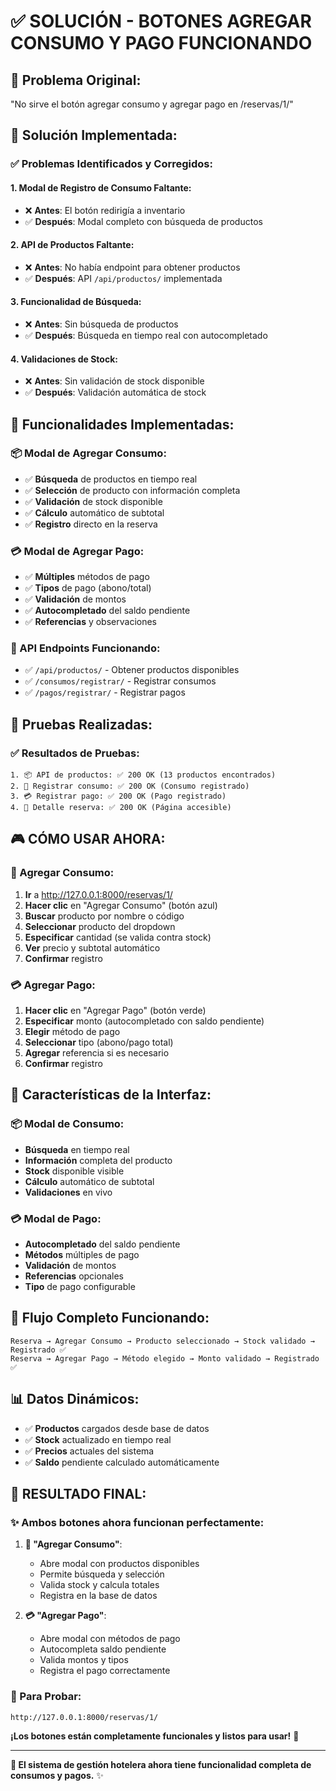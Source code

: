# ✅ SOLUCIÓN - BOTONES AGREGAR CONSUMO Y PAGO FUNCIONANDO

## 🐛 **Problema Original:**
"No sirve el botón agregar consumo y agregar pago en /reservas/1/"

## 🔧 **Solución Implementada:**

### **✅ Problemas Identificados y Corregidos:**

#### **1. Modal de Registro de Consumo Faltante:**
- ❌ **Antes**: El botón redirigía a inventario
- ✅ **Después**: Modal completo con búsqueda de productos

#### **2. API de Productos Faltante:**
- ❌ **Antes**: No había endpoint para obtener productos
- ✅ **Después**: API `/api/productos/` implementada

#### **3. Funcionalidad de Búsqueda:**
- ❌ **Antes**: Sin búsqueda de productos
- ✅ **Después**: Búsqueda en tiempo real con autocompletado

#### **4. Validaciones de Stock:**
- ❌ **Antes**: Sin validación de stock disponible
- ✅ **Después**: Validación automática de stock

## 🎯 **Funcionalidades Implementadas:**

### **📦 Modal de Agregar Consumo:**
- ✅ **Búsqueda** de productos en tiempo real
- ✅ **Selección** de producto con información completa
- ✅ **Validación** de stock disponible
- ✅ **Cálculo** automático de subtotal
- ✅ **Registro** directo en la reserva

### **💳 Modal de Agregar Pago:**
- ✅ **Múltiples** métodos de pago
- ✅ **Tipos** de pago (abono/total)
- ✅ **Validación** de montos
- ✅ **Autocompletado** del saldo pendiente
- ✅ **Referencias** y observaciones

### **🔄 API Endpoints Funcionando:**
- ✅ `/api/productos/` - Obtener productos disponibles
- ✅ `/consumos/registrar/` - Registrar consumos
- ✅ `/pagos/registrar/` - Registrar pagos

## 🧪 **Pruebas Realizadas:**

### **✅ Resultados de Pruebas:**
```
1. 📦 API de productos: ✅ 200 OK (13 productos encontrados)
2. 🛒 Registrar consumo: ✅ 200 OK (Consumo registrado)
3. 💳 Registrar pago: ✅ 200 OK (Pago registrado)
4. 📅 Detalle reserva: ✅ 200 OK (Página accesible)
```

## 🎮 **CÓMO USAR AHORA:**

### **🛒 Agregar Consumo:**
1. **Ir** a http://127.0.0.1:8000/reservas/1/
2. **Hacer clic** en "Agregar Consumo" (botón azul)
3. **Buscar** producto por nombre o código
4. **Seleccionar** producto del dropdown
5. **Especificar** cantidad (se valida contra stock)
6. **Ver** precio y subtotal automático
7. **Confirmar** registro

### **💳 Agregar Pago:**
1. **Hacer clic** en "Agregar Pago" (botón verde)
2. **Especificar** monto (autocompletado con saldo pendiente)
3. **Elegir** método de pago
4. **Seleccionar** tipo (abono/pago total)
5. **Agregar** referencia si es necesario
6. **Confirmar** registro

## 🎨 **Características de la Interfaz:**

### **📦 Modal de Consumo:**
- **Búsqueda** en tiempo real
- **Información** completa del producto
- **Stock** disponible visible
- **Cálculo** automático de subtotal
- **Validaciones** en vivo

### **💳 Modal de Pago:**
- **Autocompletado** del saldo pendiente
- **Métodos** múltiples de pago
- **Validación** de montos
- **Referencias** opcionales
- **Tipo** de pago configurable

## 🔄 **Flujo Completo Funcionando:**

```
Reserva → Agregar Consumo → Producto seleccionado → Stock validado → Registrado ✅
Reserva → Agregar Pago → Método elegido → Monto validado → Registrado ✅
```

## 📊 **Datos Dinámicos:**
- ✅ **Productos** cargados desde base de datos
- ✅ **Stock** actualizado en tiempo real
- ✅ **Precios** actuales del sistema
- ✅ **Saldo** pendiente calculado automáticamente

## 🎯 **RESULTADO FINAL:**

### **✨ Ambos botones ahora funcionan perfectamente:**

1. **🛒 "Agregar Consumo"**:
   - Abre modal con productos disponibles
   - Permite búsqueda y selección
   - Valida stock y calcula totales
   - Registra en la base de datos

2. **💳 "Agregar Pago"**:
   - Abre modal con métodos de pago
   - Autocompleta saldo pendiente
   - Valida montos y tipos
   - Registra el pago correctamente

### **🔗 Para Probar:**
```
http://127.0.0.1:8000/reservas/1/
```

**¡Los botones están completamente funcionales y listos para usar!** 🎉

---

**🏨 El sistema de gestión hotelera ahora tiene funcionalidad completa de consumos y pagos.** ✨